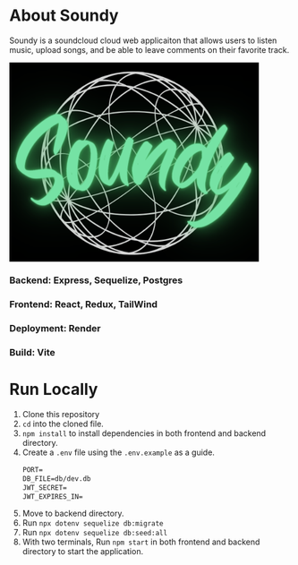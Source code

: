 # About Soundy

Soundy is a soundcloud cloud web applicaiton that allows users to listen music, upload songs, and be able to leave comments on their favorite track. 

<img align='center' src="./frontend/src/public/assets/Soundy.png" />

### Backend: Express, Sequelize, Postgres
### Frontend: React, Redux, TailWind
### Deployment: Render
### Build: Vite

# Run Locally

1. Clone this repository
2. `cd` into the cloned file.
3. `npm install` to install dependencies in both frontend and backend directory.
4. Create a `.env` file using the `.env.example` as a guide.
    ```
    PORT=
    DB_FILE=db/dev.db
    JWT_SECRET=
    JWT_EXPIRES_IN=
    ```
5. Move to backend directory.
6. Run `npx dotenv sequelize db:migrate` 
7. Run `npx dotenv sequelize db:seed:all`
8. With two terminals, Run `npm start` in both frontend and backend directory to start the application.

